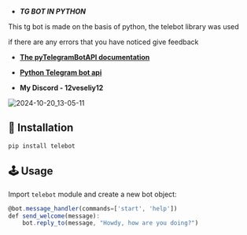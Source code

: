    - ***TG BOT IN PYTHON***
 
 
 

 
 
 
 
 
 This tg bot is made on the basis of python, the telebot library was used
 
 if there are any errors that you have noticed give feedback

- [**The pyTelegramBotAPI documentation**](https://pytba.readthedocs.io/ru/latest/index.html)
- [**Python Telegram bot api**](https://pythonrepo.com/repo/eternnoir-pyTelegramBotAPI-python-third-party-apis-wrappers)

- __My Discord - 12veseliy12__ 




![2024-10-20_13-05-11](https://github.com/user-attachments/assets/c1081add-3742-45df-96e0-7a205f9925b0)














## 🔨 Installation

```
pip install telebot
```



## 🕹 Usage

Import `telebot` module and create a new bot object:

```js
@bot.message_handler(commands=['start', 'help'])
def send_welcome(message):
	bot.reply_to(message, "Howdy, how are you doing?")
```
